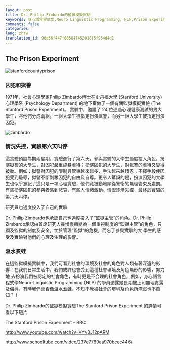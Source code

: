 ```yaml
---
layout: post
title: Dr. Philip Zimbardo的監獄模擬實驗
keywords: 身心語言程式學,Neuro Linguistic Programming, NLP,Prison Experiment,zimbardo
comments: false
categories:
lang: zhtw
translation_id: 96d56f447f085847452018f5f934d4d1
---
```


## The Prison Experiment


![stanfordcountyprison](/assets/images/le/stanfordcountyprison.jpg "stanfordcountyprison")


### 囚犯和獄警

1971年，社會心理學家Philip Zimbardo博士在史丹福大學 (Stanford University) 心理學系 (Psychology Department) 的地下室做了一個有關監獄模擬實驗 (The Stanford Prison Experiment)。 實驗中，邀請了 24 位通過心理健康測試的男大學生，將他們分成兩組，一組大學生被指定扮演獄警，而另一組大學生被指定扮演囚犯。



![zimbardo](/assets/images/le/zimbardo.png "zimbardo")

### 情況失控，實驗第六天叫停

這實驗預設為期兩星期，實驗進行了第六天，參與實驗的大學生過度投入角色，扮演獄警的大學生，對囚犯嚴重施暴虐待；扮演囚犯的大學生，對獄警的虐待又變得 被動。例如：獄警對囚犯的限制與管束越來越多，手法越來越殘忍；不擇手段使囚犯受到恥辱，獄警不斷剝奪囚犯的自由及自尊。更令人驚訝的是，扮演囚犯的大學 生也似乎忘記了這只是一項心理實驗，他們竟被動地順從警衛的無理管束及處罰。有些扮演囚犯的參與者感到悲哀，有些人情緒激動。情況逐漸失控，最終於實驗的 第六天叫停。

研究員也過度投入了自己的實驗

Dr. Philip Zimbardo也承認自己也過度投入了“監獄主管”的角色。Dr. Philip Zimbardo承認由首席研究人員慢慢轉變為一個重視制度的“監獄主管”的角色，只顧及監獄的制度及安全，忙於管理“監獄”的危機，而忘了參與實驗的大 學生的感受及實驗對他們的心理及生理的影響。


### 溫水煮蛙

在這監獄模擬實驗中，我們可看到社會的環境及社會的角色對人類有著深遠的影響！在我們日常生活中，我們或許也會受到這種社會環境及角色無形的影響，努力地 去扮演我們被認定的社會角色，有時更是不合理的社會角色，例如，身心語言程式學Neuro-Linguistic Programming (NLP) 的學員透露她長期被上司無理責罵及侮辱，有時我們會否像溫水煮蛙，不知不覺被社會的環境及角色所淹沒也不自知？！



Dr. Philip Zimbardo的監獄模擬實驗The Stanford Prison Experiment 的詳情可看以下短片

The Stanford Prison Experiment – BBC

http://www.youtube.com/watch?v=VYv3J12pARM

http://www.schooltube.com/video/237e7769aa970bcec446/
